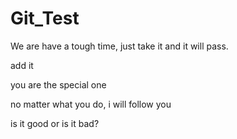 <!--
 * @Author: huihui pira502@163.com
 * @Date: 2022-09-17 14:20:34
 * @LastEditors: huihui pira502@163.com
 * @LastEditTime: 2022-09-17 14:23:38
 * @FilePath: \Git_Test\README.md
 * @Description: 
 * 
 * Copyright (c) 2022 by huihui pira502@163.com, All Rights Reserved. 
-->
# Git_Test

We are have a tough time, just take it and it will pass.

add it

you are the special one

no matter what you do, i will follow you

is it good or is it bad?